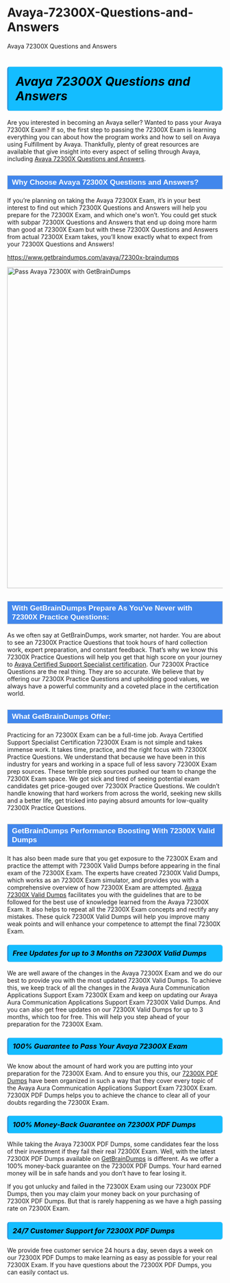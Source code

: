 # Avaya-72300X-Questions-and-Answers
Avaya 72300X Questions and Answers
<h1><strong><span style="display: block; color: #000000; background: #14BDFF; border: 0.5px solid #AED6F1; border-left: 3px solid #3498DB; padding: .6em; border-radius: 6px;">                     <em>Avaya 72300X <span class="exam_variation">Questions and Answers</span> </em>                </span></strong>            </h1>                        <p>Are you interested in becoming an Avaya seller? Wanted to pass your Avaya 72300X Exam? If so, the first step to passing the 72300X Exam is             learning everything you can about how the program works and how to sell on Avaya using Fulfillment by Avaya. Thankfully, plenty of great resources             are available that give insight into every aspect of selling through Avaya, including <a href="https://www.getbraindumps.com/avaya/72300x-braindumps">Avaya 72300X <span class="exam_variation">Questions and Answers</span></a>.</p>                        <h2 style="background: #4287ec; border: 1px solid #cccccc; padding: 5px 10px;">                <span style="color: #ffffff;">                    <span style="font-size: 11pt;">                        <span style="line-height: normal;">                            <span style="font-family: Calibri,sans-serif;">                                <strong>                                    <span style="font-size: 13.0pt;">Why Choose Avaya 72300X <span class="exam_variation">Questions and Answers</span>?</span>                                </strong>                            </span>                        </span>                    </span>                </span>            </h2>                        <p>If you’re planning on taking the Avaya 72300X Exam, it’s in your best interest to find out which 72300X <span class="exam_variation">Questions and Answers</span> will help you prepare for the 72300X Exam,             and which one's won’t. You could get stuck with subpar 72300X <span class="exam_variation">Questions and Answers</span> that end up doing more harm than good at 72300X Exam but with these 72300X <span class="exam_variation">Questions and Answers</span>             from actual 72300X Exam takes, you’ll know exactly what to expect from your 72300X <span class="exam_variation">Questions and Answers</span>!</p>                                    <p><a href="https://www.getbraindumps.com/avaya/72300x-braindumps">https://www.getbraindumps.com/avaya/72300x-braindumps</a></p>                        <p><a href="https://www.getbraindumps.com/"><img src="https://www.getbraindumps.com/images/get-updated-exam-questions-with-discount-getbraindumps.jpg" class="postImage" alt="Pass Avaya 72300X with GetBrainDumps" width="750"></a></p>                                        <h2 style="background: #4287ec; border: 1px solid #cccccc; padding: 5px 10px;">                <span style="color: #ffffff;">                    <span style="font-size: 11pt;">                        <span style="line-height: normal;">                            <span style="font-family: Calibri,sans-serif;">                                <strong>                                    <span style="font-size: 13.0pt;">With GetBrainDumps Prepare As You've Never with 72300X <span class="exam_variation2">Practice Questions</span>:</span>                                </strong>                            </span>                        </span>                    </span>                </span>            </h2>                        <p>As we often say at GetBrainDumps, work smarter, not harder. You are about to see an 72300X <span class="exam_variation2">Practice Questions</span> that took hours of hard collection work,             expert preparation, and constant feedback. That’s why we know this 72300X <span class="exam_variation2">Practice Questions</span> will help you get that high score on your journey to             <a href="https://www.getbraindumps.com/avaya/acss-braindumps.html">Avaya Certified Support Specialist certification</a>. Our 72300X <span class="exam_variation2">Practice Questions</span> are the real thing. They are so accurate. We believe that by offering             our 72300X <span class="exam_variation2">Practice Questions</span> and upholding good values, we always have a powerful community and a coveted place in the certification world.</p>                        <h2 style="background: #4287ec; border: 1px solid #cccccc; padding: 5px 10px;">                <span style="color: #ffffff;">                    <span style="font-size: 11pt;">                        <span style="line-height: normal;">                            <span style="font-family: Calibri,sans-serif;">                                <strong>                                    <span style="font-size: 13.0pt;">What GetBrainDumps Offer:</span>                                </strong>                            </span>                        </span>                    </span>                </span>            </h2>                        <p>Practicing for an 72300X Exam can be a full-time job. Avaya Certified Support Specialist Certification 72300X Exam is not simple and takes immense work.             It takes time, practice, and the right focus with 72300X <span class="exam_variation2">Practice Questions</span>. We understand that because we have been in this industry for years and working in a             space full of less savory 72300X Exam prep sources. These terrible prep sources pushed our team to change the 72300X Exam space. We got sick and             tired of seeing potential exam candidates get price-gouged over 72300X <span class="exam_variation2">Practice Questions</span>. We couldn’t handle knowing that hard workers from across the world,             seeking new skills and a better life, get tricked into paying absurd amounts for low-quality 72300X <span class="exam_variation2">Practice Questions</span>.</p>                        <h2 style="background: #4287ec; border: 1px solid #cccccc; padding: 5px 10px;">                <span style="color: #ffffff;">                    <span style="font-size: 11pt;">                        <span style="line-height: normal;">                            <span style="font-family: Calibri,sans-serif;">                                <strong>                                    <span style="font-size: 13.0pt;">GetBrainDumps Performance Boosting With 72300X <span class="exam_variation3">Valid Dumps</span></span>                                </strong>                            </span>                        </span>                    </span>                </span>            </h2>                        <p>It has also been made sure that you get exposure to the 72300X Exam and practice the attempt with 72300X <span class="exam_variation3">Valid Dumps</span> before appearing in             the final exam of the 72300X Exam. The experts have created 72300X <span class="exam_variation3">Valid Dumps</span>, which works as an 72300X Exam simulator, and provides you with             a comprehensive overview of how 72300X Exam are attempted. <a href="https://www.getbraindumps.com/avaya-braindumps.html">Avaya 72300X <span class="exam_variation3">Valid Dumps</span></a> facilitates you with the guidelines that are to be followed             for the best use of knowledge learned from the Avaya 72300X Exam. It also helps to repeat all the 72300X Exam concepts and rectify any mistakes.             These quick 72300X <span class="exam_variation3">Valid Dumps</span> will help you improve many weak points and will enhance your competence to attempt the final 72300X Exam.</p>                        <h3>                <strong>                    <span style="display: block; color: #000000; background: #14BDFF; border: 0.5px solid #AED6F1; border-left: 3px solid #3498DB; padding: .6em; border-radius: 6px;">                        <em>Free Updates for up to 3 Months on 72300X <span class="exam_variation3">Valid Dumps</span></em>                    </span>                </strong>            </h3>                        <p>We are well aware of the changes in the Avaya 72300X Exam and we do our best to provide you with the most updated 72300X <span class="exam_variation3">Valid Dumps</span>.             To achieve this, we keep track of all the changes in the Avaya Aura Communication Applications Support Exam 72300X Exam and keep on updating our             Avaya Aura Communication Applications Support Exam 72300X <span class="exam_variation3">Valid Dumps</span>. And you can also get free updates on our 72300X <span class="exam_variation3">Valid Dumps</span> for up to 3 months,             which too for free. This will help you step ahead of your preparation for the 72300X Exam.</p>                        <h3>                <strong>                    <span style="display: block; color: #000000; background: #14BDFF; border: 0.5px solid #AED6F1; border-left: 3px solid #3498DB; padding: .6em; border-radius: 6px;">                        <em>100% Guarantee to Pass Your Avaya 72300X Exam</em>                    </span>                </strong>            </h3>                        <p>We know about the amount of hard work you are putting into your preparation for the 72300X Exam. And to ensure you this, our <a href="https://www.getbraindumps.com/avaya/72300x-braindumps">72300X <span class="exam_variation4">PDF Dumps</span></a>             have been organized in such a way that they cover every topic of the Avaya Aura Communication Applications Support Exam 72300X Exam. 72300X <span class="exam_variation4">PDF Dumps</span>             helps you to achieve the chance to clear all of your doubts regarding the 72300X Exam.</p>                        <h3>                <strong>                    <span style="display: block; color: #000000; background: #14BDFF; border: 0.5px solid #AED6F1; border-left: 3px solid #3498DB; padding: .6em; border-radius: 6px;">                        <em>100% Money-Back Guarantee on 72300X <span class="exam_variation4">PDF Dumps</span> </em>                    </span>                </strong>            </h3>                        <p>While taking the Avaya 72300X <span class="exam_variation4">PDF Dumps</span>, some candidates fear the loss of their investment if they fail their real 72300X Exam. Well, with the latest             72300X <span class="exam_variation4">PDF Dumps</span> available on <a href="https://www.getbraindumps.com/avaya/acss-braindumps.html">GetBrainDumps</a> is different. As we offer a 100% money-back guarantee on the 72300X <span class="exam_variation4">PDF Dumps</span>. Your hard earned money will be             in safe hands and you don’t have to fear losing it.</p>                        <p>If you got unlucky and failed in the 72300X Exam using our 72300X <span class="exam_variation4">PDF Dumps</span>, then you may claim your money back on your purchasing of 72300X <span class="exam_variation4">PDF Dumps</span>.             But that is rarely happening as we have a high passing rate on 72300X Exam.</p>                        <h3>                <strong>                    <span style="display: block; color: #000000; background: #14BDFF; border: 0.5px solid #AED6F1; border-left: 3px solid #3498DB; padding: .6em; border-radius: 6px;">                        <em>24/7 Customer Support for 72300X <span class="exam_variation4">PDF Dumps</span></em>                    </span>                </strong>            </h3>                        <p>We provide free customer service 24 hours a day, seven days a week on our 72300X <span class="exam_variation4">PDF Dumps</span> to make learning as easy as possible for your             real 72300X Exam. If you have questions about the 72300X <span class="exam_variation4">PDF Dumps</span>, you can easily contact us.</p>                    
